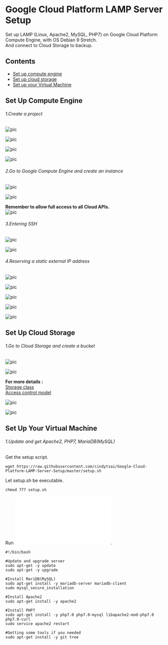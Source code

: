 # Google Cloud Platform LAMP Server Setup
Set up LAMP (Linux, Apache2, MySQL, PHP7) on Google Cloud Platform Compute Engine, with OS Debian 9 Stretch.</br>
And connect to Cloud Storage to backup.

## Contents
- [Set up compute engine](https://github.com/cindytsai/Google-Cloud-Platform-LAMP-Server-Setup#set-up-compute-engine)
- [Set up cloud storage](https://github.com/cindytsai/Google-Cloud-Platform-LAMP-Server-Setup#set-up-cloud-storage)
- [Set up your Virtual Machine](https://github.com/cindytsai/Google-Cloud-Platform-LAMP-Server-Setup#set-up-your-virtual-machine)

## Set Up Compute Engine
###### 1.Create a project
![pic](image/SetupGCP/1.png)

![pic](image/SetupGCP/2.png)

![pic](image/SetupGCP/3.png)

![pic](image/SetupGCP/4.png)

###### 2.Go to Google Compute Engine and create an instance
![pic](image/SetupGCP/5.png)

![pic](image/SetupGCP/6.png)

**Remember to allow full access to all Cloud APIs.**</br>
![pic](image/SetupGCP/7.png)

###### 3.Entering SSH
![pic](image/SetupGCP/8.png)

![pic](image/SetupGCP/9.png)

###### 4.Reserving a static external IP address
![pic](image/SetupGCP/10.png)

![pic](image/SetupGCP/11.png)

![pic](image/SetupGCP/12.png)

![pic](image/SetupGCP/13.png)

![pic](image/SetupGCP/14.png)

## Set Up Cloud Storage
###### 1.Go to Cloud Storage and create a bucket
![pic](image/SetupGCS/1.png)

![pic](image/SetupGCS/2.png)

**For more details :**</br>
[Storage class](https://cloud.google.com/storage/docs/storage-classes)</br>
[Access control model](https://cloud.google.com/storage/docs/access-control/)</br>

![pic](image/SetupGCS/3.png)

![pic](image/SetupGCS/4.png)

## Set Up Your Virtual Machine
###### 1.Update and get Apache2, PHP7, MariaDB(MySQL)
Get the setup script.</br>
```
wget https://raw.githubusercontent.com/cindytsai/Google-Cloud-Platform-LAMP-Server-Setup/master/setup.sh
```
Let setup.sh be executable.</br>
```
chmod 777 setup.sh
```
Run ![`setup.sh`](setup.sh).</br>
```
#!/bin/bash

#Update and upgrade server
sudo apt-get -y update
sudo apt-get -y upgrade

#Install MariDB(MySQL)
sudo apt-get install -y mariadb-server mariadb-client
sudo mysql_secure_installation

#Install Apache2
sudo apt-get install -y apache2

#Install PHP7
sudo apt-get install -y php7.0 php7.0-mysql libapache2-mod-php7.0 php7.0-curl
sudo service apache2 restart

#Getting some tools if you needed
sudo apt-get install -y git tree
```